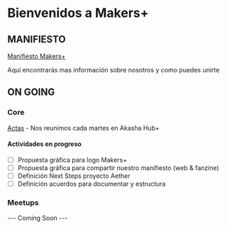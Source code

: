 # Bienvenidos a Makers+ 

## MANIFIESTO
[Manifiesto Makers+](CORE/manifiesto.md)

Aquí encontrarás mas información sobre nosotros y como puedes unirte 


## ON GOING 

### Core
[Actas](CORE/Actas/2025.md) - Nos reunimos cada martes en Akasha Hub+ 



#### Actividades en progreso 
- [ ] Propuesta gráfica para logo Makers+
- [ ] Propuesta gráfica para compartir nuestro manifiesto (web & fanzine)
- [ ] Definición Next Steps proyecto Aether
- [ ] Definición acuerdos para documentar y estructura 

### Meetups 
--- Coming Soon --- 
